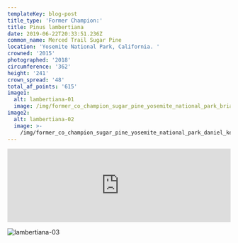 ```yaml
---
templateKey: blog-post
title_type: 'Former Champion:'
title: Pinus lambertiana
date: 2019-06-22T20:33:51.236Z
common_name: Merced Trail Sugar Pine
location: 'Yosemite National Park, California. '
crowned: '2015'
photographed: '2018'
circumference: '362'
height: '241'
crown_spread: '48'
total_af_points: '615'
image1:
  alt: lambertiana-01
  image: /img/former_co_champion_sugar_pine_yosemite_national_park_brian_kelley.jpg
image2:
  alt: lambertiana-02
  image: >-
    /img/former_co_champion_sugar_pine_yosemite_national_park_daniel_kelley_brian_kelley.jpg
---
```


<iframe width="100%" height="166" scrolling="no" frameborder="no" allow="autoplay" src="https://w.soundcloud.com/player/?url=https%3A//api.soundcloud.com/tracks/633349905&color=%23ff5500&auto_play=false&hide_related=false&show_comments=true&show_user=true&show_reposts=false&show_teaser=true"></iframe>

![lambertiana-03](/img/pinus_lambertiana_sugar_pine_yosemite_np_11-14-2018_brian_kelley_carl_casey.jpg)
